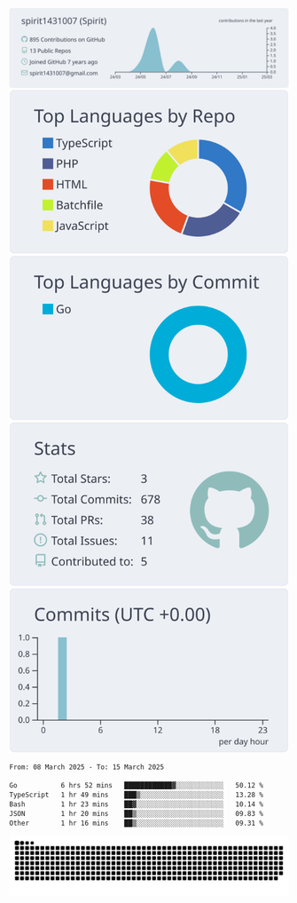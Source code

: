 [![](https://raw.githubusercontent.com/spirit1431007/spirit1431007/master/profile-summary-card-output/nord_bright/0-profile-details.svg)](https://git.io/spiritx)
[![](https://raw.githubusercontent.com/spirit1431007/spirit1431007/master/profile-summary-card-output/nord_bright/1-repos-per-language.svg)](https://git.io/spiritx) [![](https://raw.githubusercontent.com/spirit1431007/spirit1431007/master/profile-summary-card-output/nord_bright/2-most-commit-language.svg)](https://git.io/spiritx)
[![](https://raw.githubusercontent.com/spirit1431007/spirit1431007/master/profile-summary-card-output/nord_bright/3-stats.svg)](https://git.io/spiritx) [![](https://raw.githubusercontent.com/spirit1431007/spirit1431007/master/profile-summary-card-output/nord_bright/4-productive-time.svg)](https://git.io/spiritx)

<!--START_SECTION:waka-->

```txt
From: 08 March 2025 - To: 15 March 2025

Go           6 hrs 52 mins   ████████████▓░░░░░░░░░░░░   50.12 %
TypeScript   1 hr 49 mins    ███▒░░░░░░░░░░░░░░░░░░░░░   13.28 %
Bash         1 hr 23 mins    ██▓░░░░░░░░░░░░░░░░░░░░░░   10.14 %
JSON         1 hr 20 mins    ██▒░░░░░░░░░░░░░░░░░░░░░░   09.83 %
Other        1 hr 16 mins    ██▒░░░░░░░░░░░░░░░░░░░░░░   09.31 %
```

<!--END_SECTION:waka-->

![contribution](https://github.com/spirit1431007/spirit1431007/blob/output/github-contribution-grid-snake.svg)
